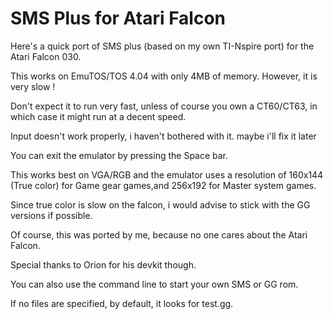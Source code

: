 SMS Plus for Atari Falcon
==========================

Here's a quick port of SMS plus (based on my own TI-Nspire port) for the Atari Falcon 030.

This works on EmuTOS/TOS 4.04 with only 4MB of memory. However, it is very slow !

Don't expect it to run very fast, unless of course you own a CT60/CT63, in which case it might run at a decent speed.

Input doesn't work properly, i haven't bothered with it. maybe i'll fix it later

You can exit the emulator by pressing the Space bar.

This works best on VGA/RGB and the emulator uses a resolution of 160x144 (True color) for Game gear games,and 256x192 for Master system games.

Since true color is slow on the falcon, i would advise to stick with the GG versions if possible.

Of course, this was ported by me, because no one cares about the Atari Falcon.

Special thanks to Orion for his devkit though.


You can also use the command line to start your own SMS or GG rom.

If no files are specified, by default, it looks for test.gg.
